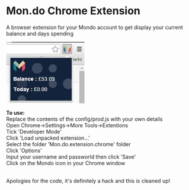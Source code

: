 # Mon.do Chrome Extension
A browser extension for your Mondo account to get display your current balance and days spending
<br />

![example](example.jpg) <br />

<b>To use:</b><br />
Replace the contents of the config/prod.js with your own details<br />
Open Chrome->Settings->More Tools->Extentions<br />
Tick 'Developer Mode'<br />
Click 'Load unpacked extension...'<br />
Select the folder 'Mon.do.extension.chrome' folder<br />
Click 'Options'<br />
Input your username and passworld then click 'Save'<br />
Click on the Mondo icon in your Chrome window<br />

<br />
Apologies for the code, it's definitely a hack and this is cleaned up!
